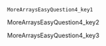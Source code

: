 ```ngMeta
MoreArraysEasyQuestion4_key1
```

MoreArraysEasyQuestion4_key2


MoreArraysEasyQuestion4_key3


